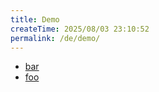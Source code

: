```yaml
---
title: Demo
createTime: 2025/08/03 23:10:52
permalink: /de/demo/
---
```


- [bar](./bar.md)
- [foo](./foo.md)
